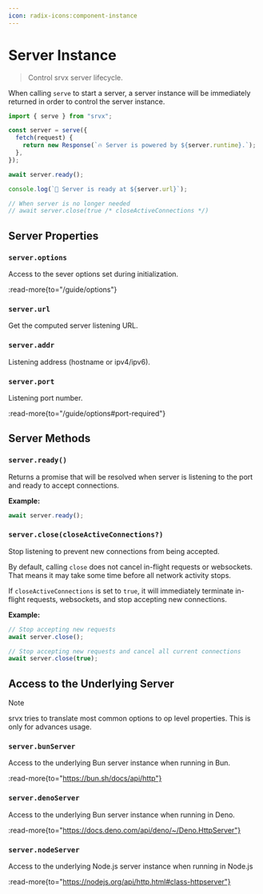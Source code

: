 ```yaml
---
icon: radix-icons:component-instance
---
```


# Server Instance

> Control srvx server lifecycle.

When calling `serve` to start a server, a server instance will be immediately returned in order to control the server instance.

```js
import { serve } from "srvx";

const server = serve({
  fetch(request) {
    return new Response(`🔥 Server is powered by ${server.runtime}.`);
  },
});

await server.ready();

console.log(`🚀 Server is ready at ${server.url}`);

// When server is no longer needed
// await server.close(true /* closeActiveConnections */)
```

## Server Properties

### `server.options`

Access to the sever options set during initialization.

:read-more{to="/guide/options"}

### `server.url`

Get the computed server listening URL.

### `server.addr`

Listening address (hostname or ipv4/ipv6).

### `server.port`

Listening port number.

:read-more{to="/guide/options#port-required"}

## Server Methods

### `server.ready()`

Returns a promise that will be resolved when server is listening to the port and ready to accept connections.

**Example:**

```js
await server.ready();
```

### `server.close(closeActiveConnections?)`

Stop listening to prevent new connections from being accepted.

By default, calling `close` does not cancel in-flight requests or websockets. That means it may take some time before all network activity stops.

If `closeActiveConnections` is set to `true`, it will immediately terminate in-flight requests, websockets, and stop accepting new connections.

**Example:**

```js
// Stop accepting new requests
await server.close();

// Stop accepting new requests and cancel all current connections
await server.close(true);
```

## Access to the Underlying Server

> [!NOTE]
> srvx tries to translate most common options to op level properties. This is only for advances usage.

### `server.bunServer`

Access to the underlying Bun server instance when running in Bun.

:read-more{to="https://bun.sh/docs/api/http"}

### `server.denoServer`

Access to the underlying Bun server instance when running in Deno.

:read-more{to="https://docs.deno.com/api/deno/~/Deno.HttpServer"}

### `server.nodeServer`

Access to the underlying Node.js server instance when running in Node.js

:read-more{to="https://nodejs.org/api/http.html#class-httpserver"}

